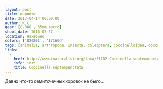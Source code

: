 ```yaml
---
layout: post
title: Коровка
date: 2017-04-14 00:00:00
author: К.С.
gear: [E-300 , 35mm macro]
shoot_date: 2016-05-27
location: Нахабино
colors: ['020201', '17160d']
tags: [animalia, arthropoda, insecta, coleoptera, coccinelloidea, coccinellidae, coccinella, coccinella septempunctata]
links:
  -
    href: http://www.inaturalist.org/taxa/51702-Coccinella-septempunctata
    info: inat
    title: Coccinella septempunctata
---
```


Давно что-то семиточечных коровок не было...
